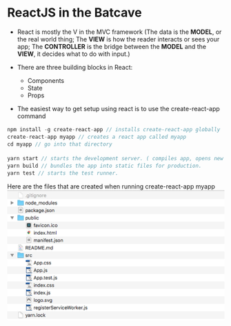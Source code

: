 # ReactJS in the Batcave

* React is mostly the V in the MVC framework (The data is the **MODEL**, or the real world thing; The **VIEW** is how the reader interacts or sees your app; The **CONTROLLER** is the bridge between the **MODEL** and the **VIEW**, it decides what to do with input.)
* There are three building blocks in React:
    * Components
    * State
    * Props

* The easiest way to get setup using react is to use the create-react-app command

```Javascript
npm install -g create-react-app // installs create-react-app globally
create-react-app myapp // creates a react app called myapp
cd myapp // go into that directory

yarn start // starts the development server. ( compiles app, opens new browser, monitors changes to files)
yarn build // bundles the app into static files for production.
yarn test // starts the test runner.
```
Here are the files that are created when running create-react-app myapp
![create-react-app](reactapp.png)